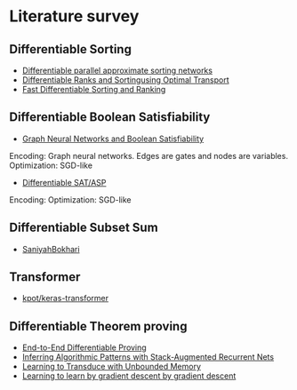 # Literature survey

## Differentiable Sorting

* [Differentiable parallel approximate sorting networks](https://github.com/johnhw/differentiable_sorting)
* [Differentiable Ranks and Sortingusing Optimal Transport](https://arxiv.org/pdf/1905.11885.pdf)
* [Fast Differentiable Sorting and Ranking](https://arxiv.org/pdf/2002.08871.pdf)

## Differentiable Boolean Satisfiability

* [Graph Neural Networks and Boolean Satisfiability](https://arxiv.org/pdf/1702.03592v1.pdf)

Encoding: Graph neural networks. Edges are gates and nodes are variables.
Optimization: SGD-like

* [Differentiable SAT/ASP](http://ceur-ws.org/Vol-2219/paper7.pdf)

Encoding:
Optimization: SGD-like

## Differentiable Subset Sum

* [SaniyahBokhari](https://github.com/SaniyahBokhari/SubsetSumProblem)

## Transformer

* [kpot/keras-transformer](https://github.com/kpot/keras-transformer)

## Differentiable Theorem proving

* [End-to-End Differentiable Proving](https://papers.nips.cc/paper/6969-end-to-end-differentiable-proving.pdf)
* [Inferring Algorithmic Patterns with Stack-Augmented Recurrent Nets](https://papers.nips.cc/paper/5857-inferring-algorithmic-patterns-with-stack-augmented-recurrent-nets.pdf)
* [Learning to Transduce with Unbounded Memory](http://papers.nips.cc/paper/5648-learning-to-transduce-with-unbounded-memory.pdf)
* [Learning to learn by gradient descent by gradient descent](http://papers.nips.cc/paper/6461-learning-to-learn-by-gradient-descent-by-gradient-descent.pdf)
